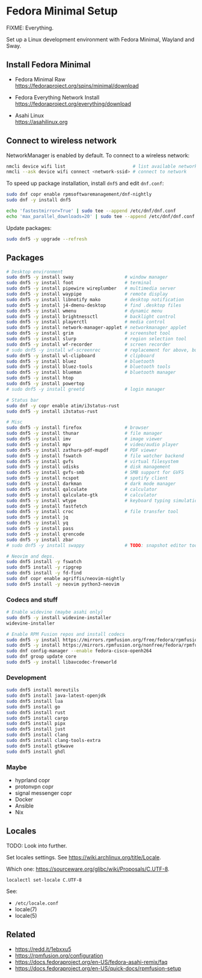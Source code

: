 # Fedora Minimal Setup

FIXME: Everything.

Set up a Linux development environment with Fedora Minimal, Wayland and Sway.

## Install Fedora Minimal

- Fedora Minimal Raw \
  <https://fedoraproject.org/spins/minimal/download>

- Fedora Everything Network Install \
  <https://fedoraproject.org/everything/download>

- Asahi Linux \
  <https://asahilinux.org>

## Connect to wireless network

NetworkManager is enabled by default. To connect to a wireless network:

```sh
nmcli device wifi list                         # list available networks
nmcli --ask device wifi connect <network-ssid> # connect to network
```

To speed up package installation, install `dnf5` and edit `dnf.conf`:

```sh
sudo dnf copr enable rpmsoftwaremanagement/dnf-nightly
sudo dnf -y install dnf5

echo 'fastestmirror=True' | sudo tee --append /etc/dnf/dnf.conf
echo 'max_parallel_downloads=20' | sudo tee --append /etc/dnf/dnf.conf
```

Update packages:

```sh
sudo dnf5 -y upgrade --refresh
```

<!--
Allow virtual machines that use fusefs to install properly with SELinux:

```sh
sudo setsebool -P virt_use_fusefs 1
```
-->

## Packages

```sh
# Desktop environment
sudo dnf5 -y install sway                   # window manager
sudo dnf5 -y install foot                   # terminal
sudo dnf5 -y install pipewire wireplumber   # multimedia server
sudo dnf5 -y install waypipe                # remote display
sudo dnf5 -y install libnotify mako         # desktop notification
sudo dnf5 -y install j4-dmenu-desktop       # find .desktop files
sudo dnf5 -y install wmenu                  # dynamic menu
sudo dnf5 -y install brightnessctl          # backlight control
sudo dnf5 -y install playerctl              # media control
sudo dnf5 -y install network-manager-applet # networkmanager applet
sudo dnf5 -y install grim                   # screenshot tool
sudo dnf5 -y install slurp                  # region selection tool
sudo dnf5 -y install wf-recorder            # screen recorder
# sudo dnf5 -y install wf-screenrec         # replacement for above, but not yet in dnf repos
sudo dnf5 -y install wl-clipboard           # clipboard
sudo dnf5 -y install bluez                  # bluetooth
sudo dnf5 -y install bluez-tools            # bluetooth tools
sudo dnf5 -y install blueman                # bluetooth manager
sudo dnf5 -y install htop
sudo dnf5 -y install powertop
# sudo dnf5 -y install greetd               # login manager

# Status bar
sudo dnf -y copr enable atim/i3status-rust
sudo dnf5 -y install i3status-rust

# Misc
sudo dnf5 -y install firefox                # browser
sudo dnf5 -y install thunar                 # file manager
sudo dnf5 -y install imv                    # image viewer
sudo dnf5 -y install mpv                    # video/audio player
sudo dnf5 -y install zathura-pdf-mupdf      # PDF viewer
sudo dnf5 -y install fswatch                # file watcher backend
sudo dnf5 -y install gvfs                   # virtual filesystem
sudo dnf5 -y install udisks                 # disk management
sudo dnf5 -y install gvfs-smb               # SMB support for GVFS
sudo dnf5 -y install ncspot                 # spotify client
sudo dnf5 -y install darkman                # dark mode manager
sudo dnf5 -y install qalculate              # calculator
sudo dnf5 -y install qalculate-gtk          # calculator
sudo dnf5 -y install wtype                  # keyboard typing simulation
sudo dnf5 -y install fastfetch
sudo dnf5 -y install croc                   # file transfer tool
sudo dnf5 -y install jq
sudo dnf5 -y install yq
sudo dnf5 -y install pass
sudo dnf5 -y install qrencode
sudo dnf5 -y install zbar
# sudo dnf5 -y install swappy               # TODO: snapshot editor tool: grim -g "$(slurp)" - | swappy -f -

# Neovim and deps.
sudo dnf5 install -y fswatch
sudo dnf5 install -y ripgrep
sudo dnf5 install -y fd-find
sudo dnf copr enable agriffis/neovim-nightly
sudo dnf5 install -y neovim python3-neovim
```

### Codecs and stuff

```sh
# Enable widevine (maybe asahi only)
sudo dnf5 -y install widevine-installer
widevine-installer

# Enable RPM Fusion repos and install codecs
sudo dnf5 -y install https://mirrors.rpmfusion.org/free/fedora/rpmfusion-free-release-$(rpm -E %fedora).noarch.rpm
sudo dnf5 -y install https://mirrors.rpmfusion.org/nonfree/fedora/rpmfusion-nonfree-release-$(rpm -E %fedora).noarch.rpm
sudo dnf config-manager --enable fedora-cisco-openh264
sudo dnf group update core
sudo dnf5 -y install libavcodec-freeworld
```

### Development

```sh
sudo dnf5 install moreutils
sudo dnf5 install java-latest-openjdk
sudo dnf5 install lua
sudo dnf5 install go
sudo dnf5 install rust
sudo dnf5 install cargo
sudo dnf5 install pipx
sudo dnf5 install just
sudo dnf5 install clang
sudo dnf5 install clang-tools-extra
sudo dnf5 install gtkwave
sudo dnf5 install ghdl
```

### Maybe

- hyprland copr
- protonvpn copr
- signal messenger copr
- Docker
- Ansible
- Nix

## Locales

TODO: Look into further.

Set locales settings. See <https://wiki.archlinux.org/title/Locale>.

Which one: <https://sourceware.org/glibc/wiki/Proposals/C.UTF-8>.

```
localectl set-locale C.UTF-8
```

See:
  - `/etc/locale.conf`
  - locale(7)
  - locale(5)

## Related

- <https://redd.it/1ebxxu5>
- <https://rpmfusion.org/configuration>
- <https://docs.fedoraproject.org/en-US/fedora-asahi-remix/faq>
- <https://docs.fedoraproject.org/en-US/quick-docs/rpmfusion-setup>
